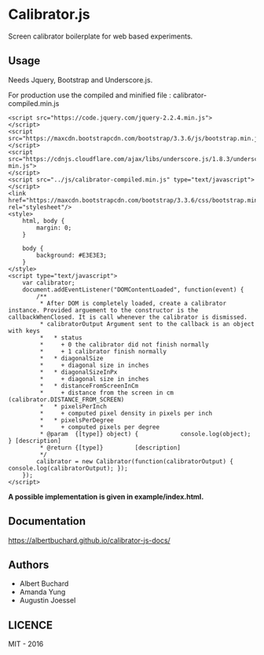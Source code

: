# Calibrator.js

Screen calibrator boilerplate for web based experiments.

## Usage
Needs Jquery, Bootstrap and Underscore.js. 

For production use the compiled and minified file : calibrator-compiled.min.js

```
<script src="https://code.jquery.com/jquery-2.2.4.min.js">
</script>
<script src="https://maxcdn.bootstrapcdn.com/bootstrap/3.3.6/js/bootstrap.min.js">
</script>
<script src="https://cdnjs.cloudflare.com/ajax/libs/underscore.js/1.8.3/underscore-min.js">
</script>
<script src="../js/calibrator-compiled.min.js" type="text/javascript">
</script>
<link href="https://maxcdn.bootstrapcdn.com/bootstrap/3.3.6/css/bootstrap.min.css" rel="stylesheet"/>
<style>
    html, body {
        margin: 0;
    }

    body {
        background: #E3E3E3;
    }
</style>
<script type="text/javascript">
    var calibrator;
    document.addEventListener("DOMContentLoaded", function(event) {
        /**
         * After DOM is completely loaded, create a calibrator instance. Provided arguement to the constructor is the callbackWhenClosed. It is call whenever the calibrator is dismissed. 
         * calibratorOutput Argument sent to the callback is an object with keys 
         *   * status 
         *     + 0 the calibrator did not finish normally
         *     + 1 calibrator finish normally
         *   * diagonalSize 
         *     + diagonal size in inches
         *   * diagonalSizeInPx
         *     + diagonal size in inches
         *   * distanceFromScreenInCm
         *     + distance from the screen in cm (calibrator.DISTANCE_FROM_SCREEN)
         *   * pixelsPerInch
         *     + computed pixel density in pixels per inch
         *   * pixelsPerDegree
         *     + computed pixels per degree
         * @param  {[type]} object) {            console.log(object); } [description]
         * @return {[type]}         [description]
         */
        calibrator = new Calibrator(function(calibratorOutput) { console.log(calibratorOutput); });
    });
</script>
```

**A possible implementation is given in example/index.html.**
 

## Documentation
https://albertbuchard.github.io/calibrator-js-docs/


## Authors
* Albert Buchard
* Amanda Yung
* Augustin Joessel


## LICENCE
MIT - 2016